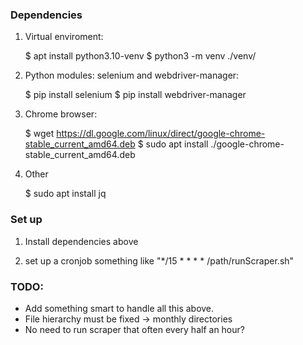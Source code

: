 ### Dependencies

1. Virtual enviroment: 

    $ apt install python3.10-venv
    $ python3 -m venv ./venv/

2. Python modules: selenium and webdriver-manager: 

    $ pip install selenium
    $ pip install webdriver-manager

3. Chrome browser:

    $ wget https://dl.google.com/linux/direct/google-chrome-stable_current_amd64.deb
    $ sudo apt install ./google-chrome-stable_current_amd64.deb

4. Other

    $ sudo apt install jq
### Set up

1. Install dependencies above

2. set up a cronjob something like "*/15 * * * * /path/runScraper.sh"


### TODO:

- Add something smart to handle all this above.
- File hierarchy must be fixed -> monthly directories
- No need to run scraper that often every half an hour?
